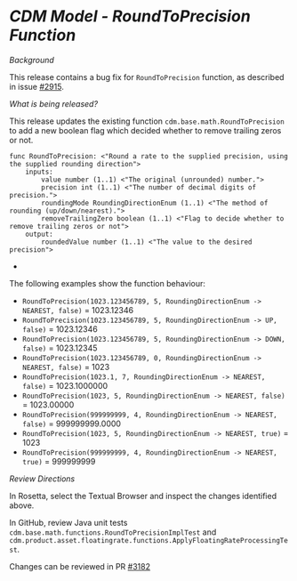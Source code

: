 # *CDM Model - RoundToPrecision Function*

_Background_

This release contains a bug fix for `RoundToPrecision` function, as described in issue [#2915](https://github.com/finos/common-domain-model/issues/2915#issuecomment-2393577467).

_What is being released?_

This release updates the existing function `cdm.base.math.RoundToPrecision` to add a new boolean flag which decided whether to remove trailing zeros or not.

```
func RoundToPrecision: <"Round a rate to the supplied precision, using the supplied rounding direction">
    inputs:
        value number (1..1) <"The original (unrounded) number.">
        precision int (1..1) <"The number of decimal digits of precision.">
        roundingMode RoundingDirectionEnum (1..1) <"The method of rounding (up/down/nearest).">
        removeTrailingZero boolean (1..1) <"Flag to decide whether to remove trailing zeros or not">
    output:
        roundedValue number (1..1) <"The value to the desired precision">
```
- 
The following examples show the function behaviour:

- `RoundToPrecision(1023.123456789, 5, RoundingDirectionEnum -> NEAREST, false)` = 1023.12346
- `RoundToPrecision(1023.123456789, 5, RoundingDirectionEnum -> UP, false)` = 1023.12346
- `RoundToPrecision(1023.123456789, 5, RoundingDirectionEnum -> DOWN, false)` = 1023.12345
- `RoundToPrecision(1023.123456789, 0, RoundingDirectionEnum -> NEAREST, false)` = 1023
- `RoundToPrecision(1023.1, 7, RoundingDirectionEnum -> NEAREST, false)` = 1023.1000000
- `RoundToPrecision(1023, 5, RoundingDirectionEnum -> NEAREST, false)` = 1023.00000
- `RoundToPrecision(999999999, 4, RoundingDirectionEnum -> NEAREST, false)` = 999999999.0000
- `RoundToPrecision(1023, 5, RoundingDirectionEnum -> NEAREST, true)` = 1023
- `RoundToPrecision(999999999, 4, RoundingDirectionEnum -> NEAREST, true)` = 999999999


_Review Directions_

In Rosetta, select the Textual Browser and inspect the changes identified above.

In GitHub, review Java unit tests `cdm.base.math.functions.RoundToPrecisionImplTest` and `cdm.product.asset.floatingrate.functions.ApplyFloatingRateProcessingTest`.

Changes can be reviewed in PR [#3182](https://github.com/finos/common-domain-model/pull/3182)
